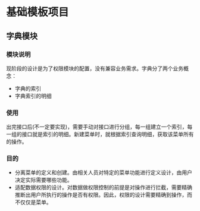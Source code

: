 # 基础模板项目

## 字典模块

### 模块说明

现阶段的设计是为了权限模块的配置，没有兼容业务需求。字典分了两个业务概念：

* 字典的索引
* 字典索引的明细

### 使用

出完接口后(不一定要实现)，需要手动对接口进行分组，每一组建立一个索引，每一组的接口就是索引的明细。新建菜单时，就根据索引查询明细，获取该菜单所有的操作。

### 目的

* 分离菜单的定义和创建。由相关人员对特定的菜单功能进行定义设计，由用户决定实际需要哪些功能。
* 适配数据权限的设计。对数据做权限控制的前提是对操作进行拦截，需要精确推断出用户所执行的操作是否有权限。因此，权限的设计需要精确到操作，而不仅仅是菜单。

